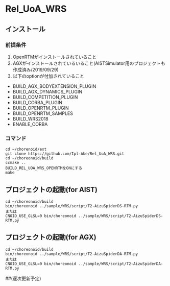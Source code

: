 # Rel_UoA_WRS

## インストール  
### 前提条件  
1. OpenRTMがインストールされていること  
2. AGXがインストールされているいること(AISTSimulator用のプロジェクトも作成済み/2019/09/29)  
3. 以下のoptionが付加されていること  
* BUILD_AGX_BODYEXTENSION_PLUGIN  
* BUILD_AGX_DYNAMICS_PLUGIN  
* BUILD_COMPETITION_PLUGIN  
* BUILD_CORBA_PLUGIN  
* BUILD_OPENRTM_PLUGIN  
* BUILD_OPENRTM_SAMPLES  
* BUILD_WRS2018  
* ENABLE_CORBA  






### コマンド
    cd ~/chorenoid/ext   
    git clone https://github.com/Ipl-Abe/Rel_UoA_WRS.git  
    cd ~/choreonoid/build   
    ccmake ..   
    BUILD_REL_UOA_WRS_OPENRTMをONにする  
    make   
    
## プロジェクトの起動(for AIST)
    cd ~/choreonoid/build   
    bin/choreonoid ../sample/WRS/script/T2-AizuSpiderDS-RTM.py 
    または
    CNOID_USE_GLSL=0 bin/choreonoid ../sample/WRS/script/T2-AizuSpiderDS-RTM.py
## プロジェクトの起動(for AGX)
    cd ~/choreonoid/build   
    bin/choreonoid ../sample/WRS/script/T2-AizuSpiderDA-RTM.py 
    または
    CNOID_USE_GLSL=0 bin/choreonoid ../sample/WRS/script/T2-AizuSpiderDA-RTM.py
##(逐次更新予定)
